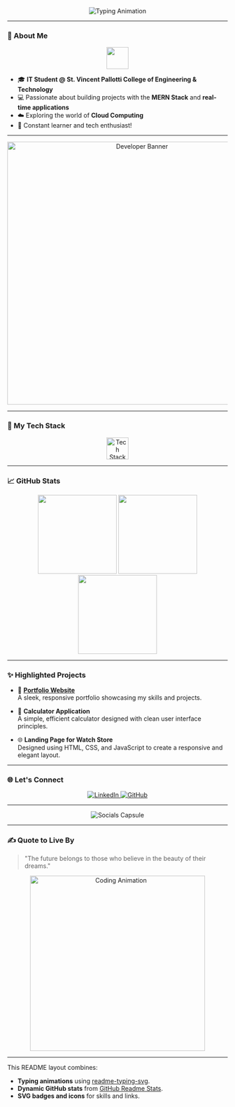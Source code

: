 
<div align="center">
    <img src="https://readme-typing-svg.demolab.com?font=Fira+Code&size=24&pause=1000&color=FF5733&center=true&vCenter=true&width=600&lines=Hi%2C+I'm+Harsh+Sukhachari+Bhagat!;Welcome+to+my+GitHub+profile!;Student+%7C+Developer+%7C+Tech+Enthusiast;" alt="Typing Animation">
</div>

---

### 🌟 About Me  

<p align="center">
    <img src="https://media.giphy.com/media/hvRJCLFzcasrR4ia7z/giphy.gif" width="50">
</p>

- 🎓 **IT Student @ St. Vincent Pallotti College of Engineering & Technology**  
- 💻 Passionate about building projects with the **MERN Stack** and **real-time applications**  
- ☁️ Exploring the world of **Cloud Computing**  
- 🌱 Constant learner and tech enthusiast!  

---

<div align="center">
    <img src="https://user-images.githubusercontent.com/65716870/192607062-a2289f98-599f-49b5-b88c-7c4ad3a0f2b3.gif" width="600" alt="Developer Banner">
</div>

---

### 🚀 My Tech Stack  

<div align="center">
    <img src="https://skillicons.dev/icons?i=java,js,react,nodejs,express,mongodb,html,css,github,vscode,postman" alt="Tech Stack" height="50">
</div>

---

### 📈 GitHub Stats  

<div align="center">
    <img src="https://github-readme-stats.vercel.app/api?username=Harshbhagat22&show_icons=true&theme=algolia" height="180">
    <img src="https://github-readme-streak-stats.herokuapp.com?user=Harshbhagat22&theme=algolia" height="180">
    <img src="https://github-readme-stats.vercel.app/api/top-langs/?username=Harshbhagat22&layout=compact&theme=algolia" height="180">
</div>

---

### ✨ Highlighted Projects  

- 🌟 [**Portfolio Website**](https://github.com/Harshbhagat22/CODSOFT)  
  A sleek, responsive portfolio showcasing my skills and projects.

- 🧮 **Calculator Application**  
  A simple, efficient calculator designed with clean user interface principles.

- 🌐 **Landing Page for Watch Store**  
  Designed using HTML, CSS, and JavaScript to create a responsive and elegant layout.

---

### 🌐 Let's Connect  

<p align="center">
    <a href="https://linkedin.com/in/harsh-sukhachari-bhagat-8a0a5a283" target="_blank">
        <img src="https://img.shields.io/badge/LinkedIn-%230077B5.svg?&style=for-the-badge&logo=linkedin&logoColor=white" alt="LinkedIn">
    </a>
    <a href="https://github.com/Harshbhagat22" target="_blank">
        <img src="https://img.shields.io/badge/GitHub-%23181717.svg?&style=for-the-badge&logo=github&logoColor=white" alt="GitHub">
    </a>
</p>

---

<div align="center">
    <img src="https://raw.githubusercontent.com/kyechan99/capsule-render/master/public/socials.svg" alt="Socials Capsule">
</div>

---

### ✍️ Quote to Live By  

> "The future belongs to those who believe in the beauty of their dreams."

<div align="center">
    <img src="https://media.giphy.com/media/QssGEmpkyEOhBCb7e1/giphy.gif" width="400" alt="Coding Animation">
</div>

---

This README layout combines:  
- **Typing animations** using [readme-typing-svg](https://github.com/DenverCoder1/readme-typing-svg).  
- **Dynamic GitHub stats** from [GitHub Readme Stats](https://github.com/anuraghazra/github-readme-stats).  
- **SVG badges and icons** for skills and links.  
